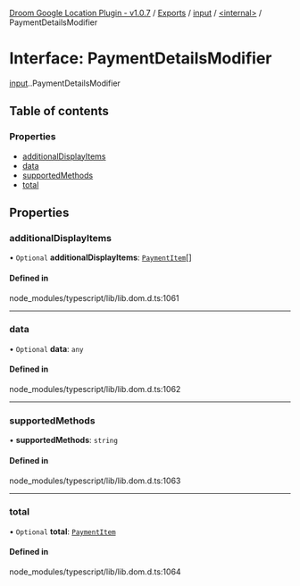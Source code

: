 [Droom Google Location Plugin - v1.0.7](../README.md) / [Exports](../modules.md) / [input](../modules/input.md) / [<internal\>](../modules/input._internal_.md) / PaymentDetailsModifier

# Interface: PaymentDetailsModifier

[input](../modules/input.md).[<internal>](../modules/input._internal_.md).PaymentDetailsModifier

## Table of contents

### Properties

- [additionalDisplayItems](input._internal_.PaymentDetailsModifier.md#additionaldisplayitems)
- [data](input._internal_.PaymentDetailsModifier.md#data)
- [supportedMethods](input._internal_.PaymentDetailsModifier.md#supportedmethods)
- [total](input._internal_.PaymentDetailsModifier.md#total)

## Properties

### additionalDisplayItems

• `Optional` **additionalDisplayItems**: [`PaymentItem`](input._internal_.PaymentItem.md)[]

#### Defined in

node_modules/typescript/lib/lib.dom.d.ts:1061

___

### data

• `Optional` **data**: `any`

#### Defined in

node_modules/typescript/lib/lib.dom.d.ts:1062

___

### supportedMethods

• **supportedMethods**: `string`

#### Defined in

node_modules/typescript/lib/lib.dom.d.ts:1063

___

### total

• `Optional` **total**: [`PaymentItem`](input._internal_.PaymentItem.md)

#### Defined in

node_modules/typescript/lib/lib.dom.d.ts:1064
